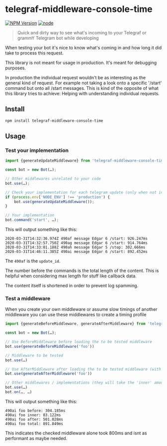 # telegraf-middleware-console-time

[![NPM Version](https://img.shields.io/npm/v/telegraf-middleware-console-time.svg)](https://www.npmjs.com/package/telegraf-middleware-console-time)
[![node](https://img.shields.io/node/v/telegraf-middleware-console-time.svg)](https://www.npmjs.com/package/telegraf-middleware-console-time)

> Quick and dirty way to see what's incoming to your Telegraf or grammY Telegram bot while developing

When testing your bot it's nice to know what's coming in and how long it did take to process this request.

This library is not meant for usage in production.
It's meant for debugging purposes.

In production the individual request wouldn't be as interesting as the general kind of request.
For example not taking a look onto a specific '/start' command but onto all /start messages.
This is kind of the opposite of what this library tries to achieve: Helping with understanding individual requests.

## Install

```bash
npm install telegraf-middleware-console-time
```

## Usage

### Test your implementation

```js
import {generateUpdateMiddleware} from 'telegraf-middleware-console-time';

const bot = new Bot(…);

// Other middlewares unrelated to your code
bot.use(…);

// Check your implementation for each telegram update (only when not in production)
if (process.env['NODE_ENV'] !== 'production') {
    bot.use(generateUpdateMiddleware());
}

// Your implementation
bot.command('start', …);
```

This will output something like this:

```
2020-03-31T14:32:36.974Z 490af message Edgar 6 /start: 926.247ms
2020-03-31T14:32:57.750Z 490ag message Edgar 6 /start: 914.764ms
2020-03-31T14:33:01.188Z 490ah message Edgar 5 /stop: 302.666ms
2020-03-31T14:46:11.385Z 490ai message Edgar 6 /start: 892.452ms
```

The `490af` is the `update_id`.

The number before the commands is the total length of the content.
This is helpful when considering max length for stuff like callback data.

The content itself is shortened in order to prevent log spamming.

### Test a middleware

When you create your own middleware or assume slow timings of another middleware you can use these middlewares to create a timing profile

```js
import {generateBeforeMiddleware, generateAfterMiddleware} from 'telegraf-middleware-console-time';

const bot = new Bot(…);

// Use BeforeMiddleware before loading the to be tested middleware
bot.use(generateBeforeMiddleware('foo'))

// Middleware to be tested
bot.use(…)

// Use AfterMiddleware after loading the to be tested middleware (with the same label)
bot.use(generateAfterMiddleware('foo'))

// Other middlewares / implementations (they will take the 'inner' amount of time when used)
bot.use(…)
bot.on(…, …)
```

This will output something like this:

```
490ai foo before: 304.185ms
490ai foo inner: 83.122ms
490ai foo after: 501.028ms
490ai foo total: 891.849ms
```

This indicates the checked middleware alone took 800ms and isnt as performant as maybe needed.
